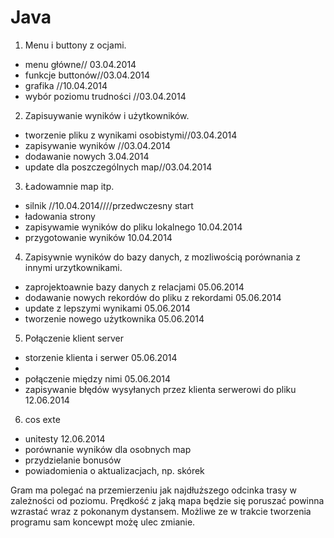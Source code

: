 Java
====

1. Menu i buttony z ocjami.
 - menu główne// 03.04.2014
 - funkcje buttonów//03.04.2014
 - grafika //10.04.2014
 - wybór poziomu trudności //03.04.2014

2. Zapisuywanie wyników i użytkowników.
 - tworzenie pliku z wynikami osobistymi//03.04.2014
 - zapisywanie wyników //03.04.2014
 - dodawanie nowych 3.04.2014
 - update dla poszczególnych map//03.04.2014

3. Ładowamnie map itp.
 - silnik      //10.04.2014////przedwczesny start
 - ładowania strony 
 - zapisywamie wyników do pliku lokalnego 10.04.2014
 - przygotowanie wyników 10.04.2014

4. Zapisywnie wyników do bazy danych, z mozliwością porównania z innymi urzytkownikami.
 - zaprojektoawnie bazy danych z relacjami 05.06.2014
 - dodawanie nowych rekordów do pliku z rekordami  05.06.2014
 - update z lepszymi wynikami  05.06.2014
 - tworzenie nowego użytkownika 05.06.2014

5. Połączenie klient server
 - storzenie klienta i serwer 05.06.2014
 - 
 - połączenie między nimi 05.06.2014
 - zapisywanie błędów wysyłanych przez klienta serwerowi do pliku 12.06.2014
 
6. cos exte
 - unitesty 12.06.2014
 - porównanie wyników dla osobnych map
 - przydzielanie bonusów
 - powiadomienia o aktualizacjach, np. skórek
 
 Gram ma polegać na przemierzeniu jak najdłuższego odcinka trasy w zależności od poziomu.
 Prędkość z jaką mapa będzie się poruszać powinna wzrastać wraz z pokonanym dystansem. 
 Możliwe ze w trakcie tworzenia programu sam koncewpt możę ulec zmianie.
